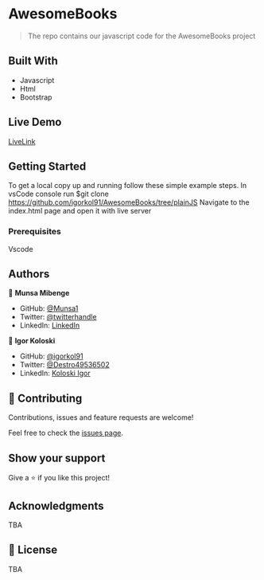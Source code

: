 # AwesomeBooks 

> The repo contains our javascript code for the AwesomeBooks project

## Built With

- Javascript
- Html
- Bootstrap

## Live Demo

[LiveLink](https://igorkol91.github.io/AwesomeBooks/)


## Getting Started

To get a local copy up and running follow these simple example steps.
In vsCode console run $git clone https://github.com/igorkol91/AwesomeBooks/tree/plainJS
Navigate to the index.html page and open it with live server

### Prerequisites

Vscode


## Authors

👤 **Munsa Mibenge**
- GitHub: [@Munsa1](https://github.com/munsa1)
- Twitter: [@twitterhandle](https://twitter.com/twitterhandle)
- LinkedIn: [LinkedIn](https://linkedin.com/in/linkedinhandle)

👤 **Igor Koloski**

- GitHub: [@igorkol91](https://github.com/igorkol91)
- Twitter: [@Destro49536502](https://twitter.com/Destro49536502)
- LinkedIn: [Koloski Igor](https://www.linkedin.com/in/igor-koloski-a754aa208/)

## 🤝 Contributing

Contributions, issues and feature requests are welcome!

Feel free to check the [issues page](https://github.com/igorkol91/AwesomeBooks/issues/).

## Show your support

Give a ⭐️ if you like this project!

## Acknowledgments

TBA

## 📝 License

TBA

